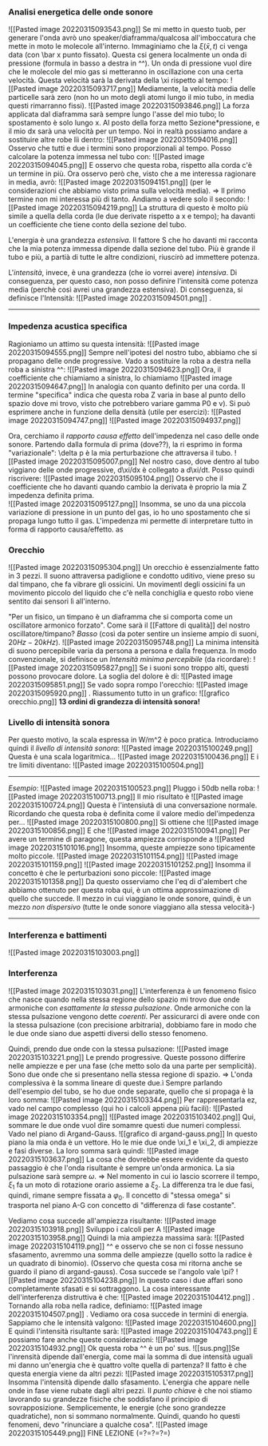 ### Analisi energetica delle onde sonore
![[Pasted image 20220315093543.png]]
Se mi metto in questo tuob, per generare l'onda avrò uno speaker/diaframma/qualcosa all'imboccatura che mette in moto le molecole all'interno. Immaginiamo che la $\xi(\bar x, t)$ ci venga data (con \bar x punto fissato). Questa csi genera localmente un onda di pressione (formula in basso a destra in ^^).
Un onda di pressione vuol dire che le molecole del mio gas si metteranno in oscillazione con una certa velocità. Questa velocità sarà la derivata della \xi rispetto al tempo:
![[Pasted image 20220315093717.png]]
Mediamente, la velocità media delle particelle sarà zero (non ho un moto degli atomi lungo il mio tubo, in media questi rimarranno fissi).
![[Pasted image 20220315093846.png]]
La forza applicata dal diaframma sarà sempre lungo l'asse del mio tubo; lo spostamento è solo lungo x. Al posto della forza metto Sezione\*pressione, e il mio dx sarà una velocità per un tempo.
Noi in realtà possiamo andare a sostituire altre robe lìì dentro:
![[Pasted image 20220315094016.png]]
Osservo che tutti e due i termini sono proporzionali al tempo.
Posso calcolare la potenza immessa nel tubo con:
![[Pasted image 20220315094045.png]]
E osservo che questa roba, rispetto alla corda c'è un termine in più. Ora osservo però che, visto che a me interessa ragionare in media, avrò:
![[Pasted image 20220315094151.png]]
(per le considerazioni che abbiamo visto prima sulla velocità media).
=> Il primo termine non mi interessa più di tanto. Andiamo a vedere solo il secondo:
![[Pasted image 20220315094219.png]]
La struttura di questo è molto più simile a quella della corda (le due derivate rispetto a x e tempo); ha davanti un coefficiente che tiene conto della sezione del tubo.

L'energia è  una grandezza _estensiva_. Il fattore S che ho davanti mi racconta che la mia potenza immessa dipende dalla sezione del tubo. Più è grande il tubo e più, a partià di tutte le altre condizioni, riuscirò ad immettere potenza.

L'_intensità_, invece, è una grandezza (che io vorrei avere) _intensiva_. Di conseguenza, per questo caso, non posso definire l'intensità come potenza media (perchè così avrei una grandezza estensiva). Di conseguenza, si definisce l'Intensità:
![[Pasted image 20220315094501.png]]
.

---
### Impedenza acustica specifica
Ragioniamo un attimo su questa intensità:
![[Pasted image 20220315094555.png]]
Sempre nell'ipotesi del nostro tubo, abbiamo che si propagano delle onde progressive.
Vado a sostituire la roba a destra nella roba a sinistra ^^:
![[Pasted image 20220315094623.png]]
Ora, il coefficiente che chiamiamo a sinistra, lo chiamiamo
![[Pasted image 20220315094647.png]]
In analogia con quanto definito per una corda.
Il termine "specifica" indica che questa roba Z varia in base al punto dello spazio dove mi trovo, visto che potrebbero variare gamma P0 e v).
Si può esprimere anche in funzione della densità (utile per esercizi):
![[Pasted image 20220315094747.png]]
![[Pasted image 20220315094937.png]]

Ora, cerchiamo il _rapporto causa effetto_ dell'impedenza nel caso delle onde sonore.
Partendo dalla formula di prima (dove??), la ri esprimo in forma "variazionale": \delta p è la mia perturbazione che attraversa il tubo.
![[Pasted image 20220315095007.png]]
Nel nostro caso, dove dentro al tubo viggiano delle onde progressive, d\xi/dx è collegato a d\xi/dt. Posso quindi riscrivere:
![[Pasted image 20220315095104.png]]
Osservo che il coefficiente che ho davanti quando cambio la derivata è proprio la mia Z impedenza definita prima.  
![[Pasted image 20220315095127.png]]
Insomma, se uno da una piccola variazione di pressione in un punto del gas, io ho uno spostamento che si propaga lungo tutto il gas. L'impedenza mi permette di interpretare tutto in forma di rapporto causa/effetto.
as

### Orecchio
![[Pasted image 20220315095304.png]]
Un orecchio è essenzialmente fatto in 3 pezzi. Il suono attraversa padiglione e condotto uditivo, viene preso su dal timpano, che fa vibrare gli ossicini. Un movimentl degli ossicini fa un movimento piccolo del liquido che c'è nella conchiglia e questo robo viene sentito dai sensori lì all'interno.

"Per un fisico, un timpano è un diaframma che si comporta come un oscillatore armonico forzato".
Come sarà il [[Fattore di qualità]] del nostro oscillatore/timpano?
_Basso_ (così da poter sentire un insieme ampio di suoni, $20Hz-20kHz$).
![[Pasted image 20220315095748.png]]
La minima intensità di suono percepibile varia da persona a persona e dalla frequenza. In modo convenzionale, si definisce un _Intensità minima percepibile_ (da ricordare):
![[Pasted image 20220315095827.png]]
Se i suoni sono troppo alti, questi possono provocare dolore. La soglia del dolore è di:
![[Pasted image 20220315095851.png]]
Se vado sopra rompo l'orecchio:
![[Pasted image 20220315095920.png]]
. Riassumento tutto in un grafico:
![[grafico orecchio.png]]
__13 ordini di grandezza di intensità sonora!__

### Livello di intensità sonora
Per questo motivo, la scala espressa in W/m^2 è poco pratica. Introduciamo quindi il _livello di intensità sonora_:
![[Pasted image 20220315100249.png]]
Questa è una scala logaritmica...
![[Pasted image 20220315100436.png]]
E i tre limiti diventano:
![[Pasted image 20220315100504.png]]

---
_Esempio_:
![[Pasted image 20220315100523.png]]
 Pluggo i 50db nella roba:
 ![[Pasted image 20220315100713.png]]
 Il mio risultato è 
 ![[Pasted image 20220315100724.png]]
 Questa è l'intensiutà di una conversazione normale.
Ricordando che questa roba è definita come il valore medio del'impedenza per...
![[Pasted image 20220315100800.png]]
Si ottiene che
![[Pasted image 20220315100856.png]]
E che
![[Pasted image 20220315100941.png]]
Per avere un termine di paragone, questa ampiezza corrisponde a 
![[Pasted image 20220315101016.png]]
Insomma, queste ampiezze sono tipicamente molto piccole.
![[Pasted image 20220315101154.png]]
![[Pasted image 20220315101159.png]]
![[Pasted image 20220315101252.png]]
Insomma il concetto è che le perturbazioni sono piccole:
![[Pasted image 20220315101358.png]]
Da questo osserviamo che l'eq di d'alembert che abbiamo ottenuto per questa roba qui, è un ottima approssimazione di quello che succede. Il mezzo in cui viaggiano le onde sonore, quindi, è un mezzo _non dispersivo_ (tutte le onde sonore viaggiano alla stessa velocità-)

---
### Interferenza e battimenti
![[Pasted image 20220315103003.png]]

### Interferenza
![[Pasted image 20220315103031.png]]
L'interferenza è un fenomeno fisico che nasce quando nella stessa regione dello spazio mi trovo due onde armoniche con _esattamente la stessa pulsazione_. Onde armoniche con la stessa pulsazione vengono dette _coerenti_. Per assicurarci di avere onde con la stessa pulsazione (con precisione arbitraria), dobbiamo fare in modo che le due onde siano due aspetti diversi dello stesso fenomeno.

Quindi, prendo due onde con la stessa pulsazione:
![[Pasted image 20220315103221.png]]
Le prendo progressive. Queste possono differire nelle ampiezze e per una fase (che metto solo da una parte per semplicità).
Sono due onde che si presentano nella stessa regione di spazio. => L'onda complessiva è la somma lineare di queste due.ì
Sempre parlando dell'esempio del tubo, se ho due onde separate, quello che si propaga è la loro somma:
![[Pasted image 20220315103344.png]]
Per rappresentarla ez, vado nel campo complesso (qui ho i calcoli appena più facili):
![[Pasted image 20220315103354.png]]
![[Pasted image 20220315103402.png]]
Qui, sommare le due onde vuol dire somamre questi due numeri complessi. Vado nel piano di Argand-Gauss.
![[grafico di argand-gauss.png]]
In questo piano la mia onda è un vettore. Ho le mie due onde \xi_1 e \xi_2, di ampiezze e fasi diverse.
La loro somma sarà quindi:
![[Pasted image 20220315103637.png]]
La cosa che dovrebbe essere evidente da questo passaggio è che l'onda risultante è sempre un'onda armonica. La sia pulsazione sarà sempre $\omega$. => Nel momento in cui io lascio scorrere il tempo, $\xi_1$ fa un moto di rotazione orario assieme a $\xi_2$. La differenza tra le due fasi, quindi, rimane sempre fissata a $\varphi_0$. Il concetto di "stessa omega" si trasporta nel piano A-G con concetto di "differenza di fase costante".

Vediamo cosa succede all'ampiezza risultante:
![[Pasted image 20220315103918.png]]
Sviluppo i calcoli per A
![[Pasted image 20220315103958.png]]
Quindi la mia ampiezza massima sarà:
![[Pasted image 20220315104119.png]]
^^ e osservo che se non ci fosse nessuno sfasamento, avremmo una somma delle ampiezze (quello sotto la radice è un quadrato di binomio).
(Osservo che questa cosa mi ritorna anche se guardo il piano di argand-gauss).
Cosa succede se l'angolo vale \pi?
![[Pasted image 20220315104238.png]]
In questo caso i due affari sono completamente sfasati e si sottraggono.
La cosa interessante dell'interferenza distruttiva è che:
![[Pasted image 20220315104412.png]]
.
Tornando alla roba nella radice, definiamo:
![[Pasted image 20220315104507.png]]
. 
Vediamo ora cosa succede in termini di energia. Sappiamo che le intensità valgono:
![[Pasted image 20220315104600.png]]
E quindi l'intensità risultante sarà:
![[Pasted image 20220315104743.png]]
E possiamo fare anche queste considerazioni:
![[Pasted image 20220315104932.png]]
Ok questa roba ^^ è un po' sus.
![[sus.png]]Se l'inrensità dipende dall'energia, come mai la somma di due intensità uguali mi danno un'energia che è quattro volte quella di partenza?
Il fatto è che questa energia viene da altri pezzi:
![[Pasted image 20220315105317.png]]
Insomma l'intensità dipende dallo sfasamento. L'energia che appare nelle onde in fase viene rubate dagli altri pezzi.
Il _punto chiave_ è che noi stiamo lavorando su grandezze fisiche che soddisfano il principio di sovrapposizione. Semplicemente, le energie (che sono grandezze quadratiche), non si sommano normalmente. Quindi, quando ho questi fenomeni, devo "rinunciare a qualche cosa".
![[Pasted image 20220315105449.png]]
FINE LEZIONE (=?=?=?=)